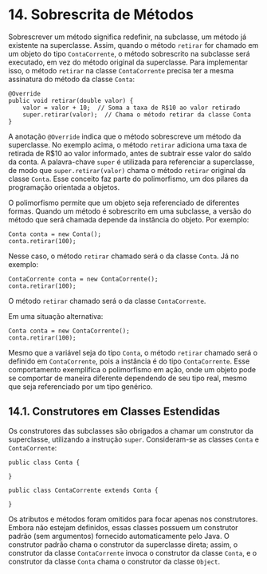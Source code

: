 # 14. Sobrescrita de Métodos

Sobrescrever um método significa redefinir, na subclasse, um método já existente na superclasse. Assim, quando o método `retirar` for chamado em um objeto do tipo `ContaCorrente`, o método sobrescrito na subclasse será executado, em vez do método original da superclasse. Para implementar isso, o método `retirar` na classe `ContaCorrente` precisa ter a mesma assinatura do método da classe `Conta`:

```
@Override
public void retirar(double valor) {
    valor = valor + 10;  // Soma a taxa de R$10 ao valor retirado
    super.retirar(valor);  // Chama o método retirar da classe Conta
}
``` 

A anotação `@Override` indica que o método sobrescreve um método da superclasse. No exemplo acima, o método `retirar` adiciona uma taxa de retirada de R$10 ao valor informado, antes de subtrair esse valor do saldo da conta. A palavra-chave `super` é utilizada para referenciar a superclasse, de modo que `super.retirar(valor)` chama o método `retirar` original da classe `Conta`. Esse conceito faz parte do polimorfismo, um dos pilares da programação orientada a objetos.

O polimorfismo permite que um objeto seja referenciado de diferentes formas. Quando um método é sobrescrito em uma subclasse, a versão do método que será chamada depende da instância do objeto. Por exemplo:

```
Conta conta = new Conta();
conta.retirar(100);  
```

Nesse caso, o método `retirar` chamado será o da classe `Conta`. Já no exemplo:

```
ContaCorrente conta = new ContaCorrente();
conta.retirar(100);  
```

O método `retirar` chamado será o da classe `ContaCorrente`.

Em uma situação alternativa:

```
Conta conta = new ContaCorrente();
conta.retirar(100);
```

Mesmo que a variável seja do tipo `Conta`, o método `retirar` chamado será o definido em `ContaCorrente`, pois a instância é do tipo `ContaCorrente`. Esse comportamento exemplifica o polimorfismo em ação, onde um objeto pode se comportar de maneira diferente dependendo de seu tipo real, mesmo que seja referenciado por um tipo genérico.

## 14.1. Construtores em Classes Estendidas

Os construtores das subclasses são obrigados a chamar um construtor da superclasse, utilizando a instrução `super`. Consideram-se as classes `Conta` e `ContaCorrente`:

```
public class Conta {

}

public class ContaCorrente extends Conta {

}
```

Os atributos e métodos foram omitidos para focar apenas nos construtores. Embora não estejam definidos, essas classes possuem um construtor padrão (sem argumentos) fornecido automaticamente pelo Java. O construtor padrão chama o construtor da superclasse direta; assim, o construtor da classe `ContaCorrente` invoca o construtor da classe `Conta`, e o construtor da classe `Conta` chama o construtor da classe `Object`.
